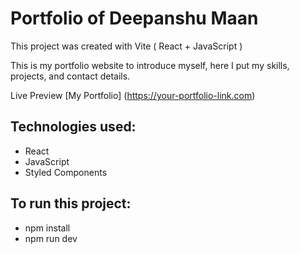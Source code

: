 # Portfolio of Deepanshu Maan

This project was created with Vite ( React + JavaScript )

This is my portfolio website to introduce myself, here I put my skills, projects, and contact details.

Live Preview [My Portfolio] (https://your-portfolio-link.com)


## Technologies used:
- React
- JavaScript
- Styled Components
 
## To run this project:
- npm install
- npm run dev
